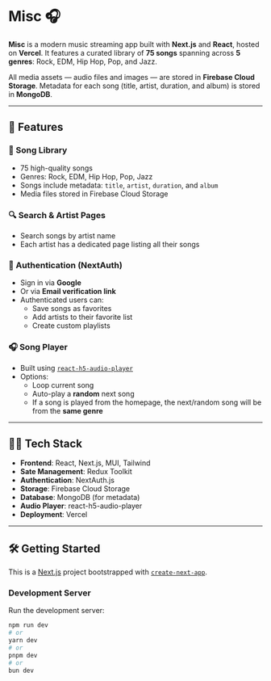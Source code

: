# Misc 🎧

**Misc** is a modern music streaming app built with **Next.js** and **React**, hosted on **Vercel**. It features a curated library of **75 songs** spanning across **5 genres**: Rock, EDM, Hip Hop, Pop, and Jazz.

All media assets — audio files and images — are stored in **Firebase Cloud Storage**. Metadata for each song (title, artist, duration, and album) is stored in **MongoDB**.

---

## 🚀 Features

### 🎵 Song Library
- 75 high-quality songs
- Genres: Rock, EDM, Hip Hop, Pop, Jazz
- Songs include metadata: `title`, `artist`, `duration`, and `album`
- Media files stored in Firebase Cloud Storage

### 🔍 Search & Artist Pages
- Search songs by artist name
- Each artist has a dedicated page listing all their songs

### 🔐 Authentication (NextAuth)
- Sign in via **Google**
- Or via **Email verification link**
- Authenticated users can:
  - Save songs as favorites
  - Add artists to their favorite list
  - Create custom playlists

### 🎧 Song Player
- Built using [`react-h5-audio-player`](https://github.com/lhz516/react-h5-audio-player)
- Options:
  - Loop current song
  - Auto-play a **random** next song
  - If a song is played from the homepage, the next/random song will be from the **same genre**

---

## 🧑‍💻 Tech Stack

- **Frontend**: React, Next.js, MUI, Tailwind
- **Sate Management**: Redux Toolkit
- **Authentication**: NextAuth.js
- **Storage**: Firebase Cloud Storage
- **Database**: MongoDB (for metadata)
- **Audio Player**: react-h5-audio-player
- **Deployment**: Vercel

---

## 🛠 Getting Started

This is a [Next.js](https://nextjs.org/) project bootstrapped with [`create-next-app`](https://github.com/vercel/next.js/tree/canary/packages/create-next-app).

### Development Server

Run the development server:

```bash
npm run dev
# or
yarn dev
# or
pnpm dev
# or
bun dev

